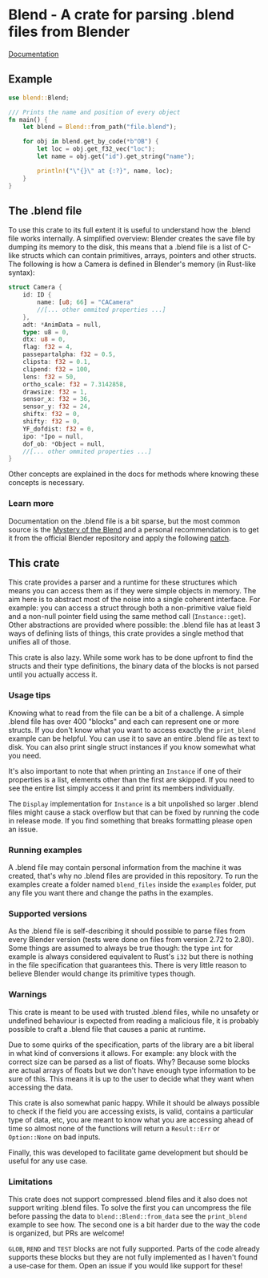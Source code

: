 # Blend - A crate for parsing .blend files from Blender

[Documentation](https://docs.rs/blend/0.6.0/blend/)

## Example

```rust
use blend::Blend;

/// Prints the name and position of every object
fn main() {
    let blend = Blend::from_path("file.blend");

    for obj in blend.get_by_code(*b"OB") {
        let loc = obj.get_f32_vec("loc");
        let name = obj.get("id").get_string("name");

        println!("\"{}\" at {:?}", name, loc);
    }
}
```

## The .blend file

To use this crate to its full extent it is useful to understand how the .blend file works internally. A simplified
overview: Blender creates the save file by dumping its memory to the disk, this means that a .blend file is
a list of C-like structs which can contain primitives, arrays, pointers and other structs. The following is how a
Camera is defined in Blender's memory (in Rust-like syntax):

```rust
struct Camera {
    id: ID {
        name: [u8; 66] = "CACamera"
        //[... other ommited properties ...]
    },
    adt: *AnimData = null,
    type: u8 = 0,
    dtx: u8 = 0,
    flag: f32 = 4,
    passepartalpha: f32 = 0.5,
    clipsta: f32 = 0.1,
    clipend: f32 = 100,
    lens: f32 = 50,
    ortho_scale: f32 = 7.3142858,
    drawsize: f32 = 1,
    sensor_x: f32 = 36,
    sensor_y: f32 = 24,
    shiftx: f32 = 0,
    shifty: f32 = 0,
    YF_dofdist: f32 = 0,
    ipo: *Ipo = null,
    dof_ob: *Object = null,
    //[... other ommited properties ...]
}
```

Other concepts are explained in the docs for methods where knowing these concepts is necessary.

### Learn more

Documentation on the .blend file is a bit sparse, but the most common source is the [Mystery of the Blend](https://github.com/fschutt/mystery-of-the-blend-backup)
and a personal recommendation is to get it from the official Blender repository and apply the following [patch](https://developer.blender.org/T52387).

## This crate

This crate provides a parser and a runtime for these structures which means you can access them as if they were
simple objects in memory. The aim here is to abstract most of the noise into a single coherent interface. For
example: you can access a struct through both a non-primitive value field and a non-null pointer field using the
same method call (`Instance::get`). Other abstractions are provided where possible: the .blend file has at least
3 ways of defining lists of things, this crate provides a single method that unifies all of those.

This crate is also lazy. While some work has to be done upfront to find the structs and their type definitions,
the binary data of the blocks is not parsed until you actually access it.

### Usage tips

Knowing what to read from the file can be a bit of a challenge. A simple .blend file has over 400 "blocks" and each can
represent one or more structs. If you don't know what you want to access exactly the `print_blend` example can be
helpful. You can use it to save an entire .blend file as text to disk. You can also print single struct instances
if you know somewhat what you need.

It's also important to note that when printing an `Instance` if one of their properties is a list, elements other
than the first are skipped. If you need to see the entire list simply access it and print its members individually.

The `Display` implementation for `Instance` is a bit unpolished so larger .blend
files might cause a stack overflow but that can be fixed by running the code in release mode. If you find something that
breaks formatting please open an issue.

### Running examples

A .blend file may contain personal information from the machine it was created, that's why no .blend files are provided
in this repository. To run the examples create a folder named `blend_files` inside the `examples` folder, put any file
you want there and change the paths in the examples.

### Supported versions

As the .blend file is self-describing it should possible to parse files from every Blender version (tests were done
on files from version 2.72 to 2.80). Some things are assumed to always be true though: the type `int` for example is
always considered equivalent to Rust's `i32` but there is nothing in the file specification that guarantees this. There
is very little reason to believe Blender would change its primitive types though.

### Warnings

This crate is meant to be used with trusted .blend files, while no unsafety or undefined behaviour is expected
from reading a malicious file, it is probably possible to craft a .blend file that causes a panic at runtime.

Due to some quirks of the specification, parts of the
library are a bit liberal in what kind of conversions it allows. For example: any block with the correct
size can be parsed as a list of floats. Why? Because some blocks are actual arrays of floats but we don't have
enough type information to be sure of this. This means it is up to the user to decide what they want when accessing
the data.

This crate is also somewhat panic happy. While it should be always possible to check if the field you are accessing
exists, is valid, contains a particular type of data, etc, you are meant to know what you are accessing ahead of
time so almost none of the functions will return a `Result::Err` or `Option::None` on bad inputs.

Finally, this was developed to facilitate game development but should be useful for any use case.

### Limitations

This crate does not support compressed .blend files and it also does not support writing .blend files. To solve the
first you can uncompress the file before passing the data to `blend::Blend::from_data` see the `print_blend` example
to see how. The second one is a bit harder due to the way the code is organized, but PRs are welcome!

`GLOB`, `REND` and `TEST` blocks are not fully supported. Parts of the code already supports these blocks but they are
not fully implemented as I haven't found a use-case for them. Open an issue if you would like support for these!
